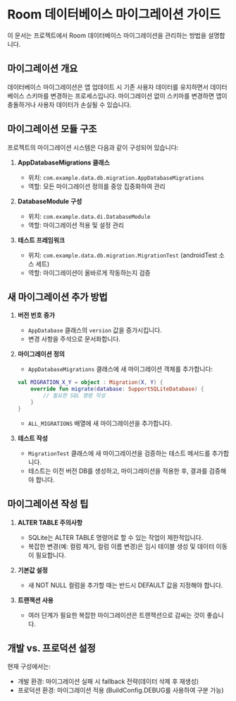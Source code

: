 # Room 데이터베이스 마이그레이션 가이드

이 문서는 프로젝트에서 Room 데이터베이스 마이그레이션을 관리하는 방법을 설명합니다.

## 마이그레이션 개요

데이터베이스 마이그레이션은 앱 업데이트 시 기존 사용자 데이터를 유지하면서 데이터베이스 스키마를 변경하는 프로세스입니다. 마이그레이션 없이 스키마를 변경하면 앱이 충돌하거나 사용자 데이터가 손실될 수 있습니다.

## 마이그레이션 모듈 구조

프로젝트의 마이그레이션 시스템은 다음과 같이 구성되어 있습니다:

1. **AppDatabaseMigrations 클래스**
   - 위치: `com.example.data.db.migration.AppDatabaseMigrations`
   - 역할: 모든 마이그레이션 정의를 중앙 집중화하여 관리

2. **DatabaseModule 구성**
   - 위치: `com.example.data.di.DatabaseModule`
   - 역할: 마이그레이션 적용 및 설정 관리

3. **테스트 프레임워크**
   - 위치: `com.example.data.db.migration.MigrationTest` (androidTest 소스 세트)
   - 역할: 마이그레이션이 올바르게 작동하는지 검증

## 새 마이그레이션 추가 방법

1. **버전 번호 증가**
   - `AppDatabase` 클래스의 `version` 값을 증가시킵니다.
   - 변경 사항을 주석으로 문서화합니다.

2. **마이그레이션 정의**
   - `AppDatabaseMigrations` 클래스에 새 마이그레이션 객체를 추가합니다:
   ```kotlin
   val MIGRATION_X_Y = object : Migration(X, Y) {
       override fun migrate(database: SupportSQLiteDatabase) {
           // 필요한 SQL 명령 작성
       }
   }
   ```
   - `ALL_MIGRATIONS` 배열에 새 마이그레이션을 추가합니다.

3. **테스트 작성**
   - `MigrationTest` 클래스에 새 마이그레이션을 검증하는 테스트 메서드를 추가합니다.
   - 테스트는 이전 버전 DB를 생성하고, 마이그레이션을 적용한 후, 결과를 검증해야 합니다.

## 마이그레이션 작성 팁

1. **ALTER TABLE 주의사항**
   - SQLite는 ALTER TABLE 명령어로 할 수 있는 작업이 제한적입니다.
   - 복잡한 변경(예: 컬럼 제거, 컬럼 이름 변경)은 임시 테이블 생성 및 데이터 이동이 필요합니다.

2. **기본값 설정**
   - 새 NOT NULL 컬럼을 추가할 때는 반드시 DEFAULT 값을 지정해야 합니다.

3. **트랜잭션 사용**
   - 여러 단계가 필요한 복잡한 마이그레이션은 트랜잭션으로 감싸는 것이 좋습니다.

## 개발 vs. 프로덕션 설정

현재 구성에서는:
- 개발 환경: 마이그레이션 실패 시 fallback 전략(데이터 삭제 후 재생성)
- 프로덕션 환경: 마이그레이션 적용 (BuildConfig.DEBUG를 사용하여 구분 가능) 